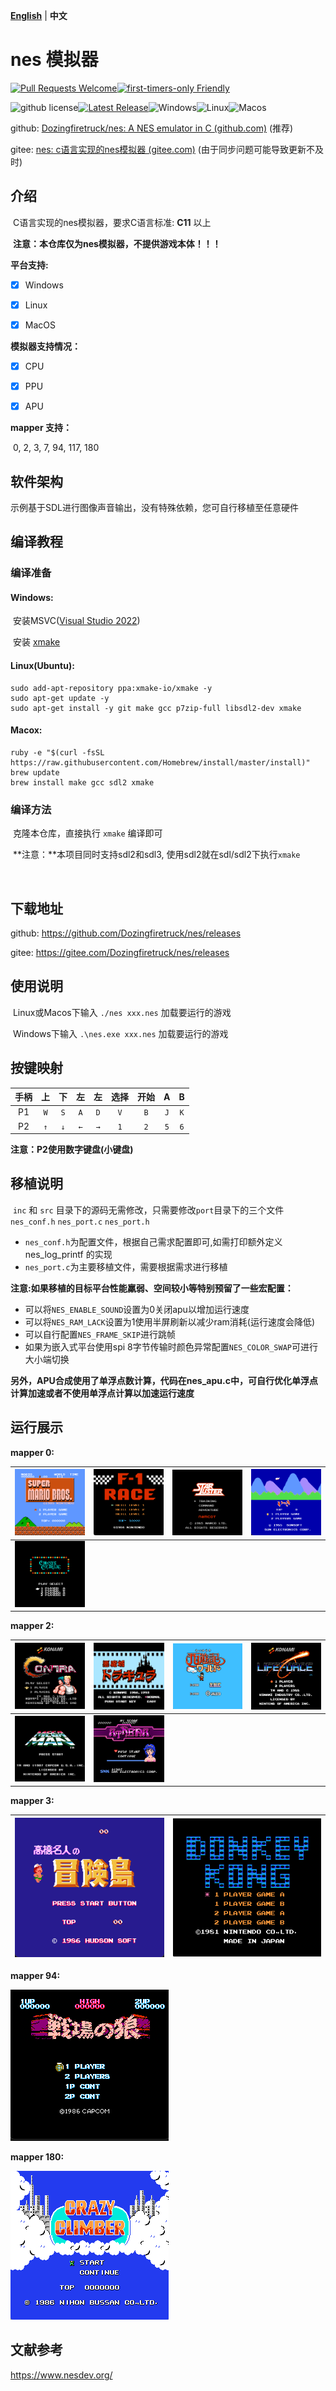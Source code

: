[**English**](./README.md)  | **中文**



# nes 模拟器

[![Pull Requests Welcome](https://img.shields.io/badge/PRs-welcome-brightgreen.svg?style=flat)](http://makeapullrequest.com)[![first-timers-only Friendly](https://img.shields.io/badge/first--timers--only-friendly-blue.svg)](http://www.firsttimersonly.com/)

![github license](https://img.shields.io/github/license/Dozingfiretruck/nes)[![Latest Release](https://img.shields.io/github/v/release/Dozingfiretruck/nes?label=Release&logo=github)](https://github.com/Dozingfiretruck/nes/releases/latest)![Windows](https://github.com/Dozingfiretruck/nes/actions/workflows/windows.yml/badge.svg?branch=master)![Linux](https://github.com/Dozingfiretruck/nes/actions/workflows/linux.yml/badge.svg?branch=master)![Macos](https://github.com/Dozingfiretruck/nes/actions/workflows/macos.yml/badge.svg?branch=master)



github: [Dozingfiretruck/nes: A NES emulator in C (github.com)](https://github.com/Dozingfiretruck/nes) (推荐)

gitee: [nes: c语言实现的nes模拟器 (gitee.com)](https://gitee.com/Dozingfiretruck/nes) (由于同步问题可能导致更新不及时)

## 介绍
​	C语言实现的nes模拟器，要求C语言标准: **C11** 以上

​	**注意：本仓库仅为nes模拟器，不提供游戏本体！！！**



**平台支持:**

- [x] Windows

- [x] Linux

- [x] MacOS

**模拟器支持情况：**

- [x] CPU

- [x] PPU

- [x] APU

**mapper 支持：**

​	0, 2, 3, 7, 94, 117, 180

## 软件架构
​	示例基于SDL进行图像声音输出，没有特殊依赖，您可自行移植至任意硬件


## 编译教程

### 编译准备

#### Windows:	

​	安装MSVC([Visual Studio 2022](https://visualstudio.microsoft.com/zh-hans/vs/))

​	安装 [xmake](https://github.com/xmake-io/xmake)

#### Linux(Ubuntu):

```shell
sudo add-apt-repository ppa:xmake-io/xmake -y
sudo apt-get update -y
sudo apt-get install -y git make gcc p7zip-full libsdl2-dev xmake
```

#### Macox:

```shell
ruby -e "$(curl -fsSL https://raw.githubusercontent.com/Homebrew/install/master/install)"
brew update
brew install make gcc sdl2 xmake
```

### 编译方法

​	克隆本仓库，直接执行 `xmake` 编译即可 

​	**注意：**本项目同时支持sdl2和sdl3, 使用sdl2就在sdl/sdl2下执行`xmake`

​	

## 下载地址

github: https://github.com/Dozingfiretruck/nes/releases

gitee: https://gitee.com/Dozingfiretruck/nes/releases



## 使用说明

​	Linux或Macos下输入 `./nes xxx.nes` 加载要运行的游戏

​	Windows下输入 `.\nes.exe xxx.nes` 加载要运行的游戏

## 按键映射

| 手柄 |  上  |  下  |  左  |  左  | 选择 | 开始 |  A   |  B   |
| :--: | :--: | :--: | :--: | :--: | :--: | :--: | :--: | :--: |
|  P1  | `W`  | `S`  | `A`  | `D`  | `V`  | `B`  | `J`  | `K`  |
|  P2  | `↑`  | `↓`  | `←`  | `→`  | `1`  | `2`  | `5`  | `6`  |

**注意：P2使用数字键盘(小键盘)**

## 移植说明

​	`inc` 和 `src` 目录下的源码无需修改，只需要修改`port`目录下的三个文件 `nes_conf.h` `nes_port.c` `nes_port.h`

- `nes_conf.h`为配置文件，根据自己需求配置即可,如需打印额外定义 nes_log_printf 的实现
- `nes_port.c`为主要移植文件，需要根据需求进行移植



​	**注意:如果移植的目标平台性能羸弱、空间较小等特别预留了一些宏配置：**

- 可以将`NES_ENABLE_SOUND`设置为0关闭apu以增加运行速度
- 可以将`NES_RAM_LACK`设置为1使用半屏刷新以减少ram消耗(运行速度会降低)
- 可以自行配置`NES_FRAME_SKIP`进行跳帧
- 如果为嵌入式平台使用spi 8字节传输时颜色异常配置`NES_COLOR_SWAP`可进行大小端切换



​	**另外，APU合成使用了单浮点数计算，代码在nes_apu.c中，可自行优化单浮点计算加速或者不使用单浮点计算以加速运行速度**

## 运行展示

**mapper 0:**

| ![Super Mario Bros](./docs/SuperMarioBros.png) | ![F1_race](./docs/F1_race.png) | ![Star Luster (J)](./docs/StarLuster(J).png) | ![Ikki (J)](./docs/Ikki(J).png) |
| :--------------------------------------------: | :----------------------------: | :------------------------------------------: | ------------------------------- |
|  ![Circus Charlie](./docs/CircusCharlie.png)   |                                |                                              |                                 |

**mapper 2:**


|  ![Contra1](./docs/Contra1.png)  | ![Castlevania](./docs/Castlevania.png) | ![Journey](./docs/Journey.png) | ![Lifeporce](./docs/Lifeporce.png) |
| :------------------------------: | :------------------------------------: | :----------------------------: | ---------------------------------- |
| ![mega_man](./docs/mega_man.png) |  ![Athena (J)](./docs/Athena(J).png)   |                                |                                    |

**mapper 3:**

| ![contra](./docs/MapleStory.png) | ![Donkey_kong](./docs/Donkey_kong.png) |
| :------------------------------: | :------------------------------------: |



**mapper 94:**

![Senjou no Ookami](./docs/Senjou_no_Ookami(J).png)

**mapper 180:**

![Crazy Climber](./docs/CrazyClimber(J).png)

## 文献参考

https://www.nesdev.org/



